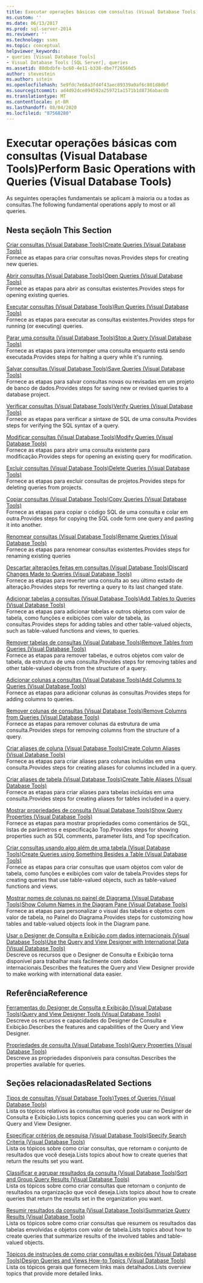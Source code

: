 ```yaml
---
title: Executar operações básicas com consultas (Visual Database Tools) | Microsoft Docs
ms.custom: ''
ms.date: 06/13/2017
ms.prod: sql-server-2014
ms.reviewer: ''
ms.technology: ssms
ms.topic: conceptual
helpviewer_keywords:
- queries [Visual Database Tools]
- Visual Database Tools [SQL Server], queries
ms.assetid: 88dbdbfe-bc60-4e11-b338-dbe7f26566d5
author: stevestein
ms.author: sstein
ms.openlocfilehash: 5e9fdc7e68a3fd4f43aec89339a0af6c801d8dbf
ms.sourcegitcommit: ad4d92dce894592a259721a1571b1d8736abacdb
ms.translationtype: MT
ms.contentlocale: pt-BR
ms.lasthandoff: 08/04/2020
ms.locfileid: "87568280"
---
```

# <a name="perform-basic-operations-with-queries-visual-database-tools"></a><span data-ttu-id="cba68-102">Executar operações básicas com consultas (Visual Database Tools)</span><span class="sxs-lookup"><span data-stu-id="cba68-102">Perform Basic Operations with Queries (Visual Database Tools)</span></span>
  <span data-ttu-id="cba68-103">As seguintes operações fundamentais se aplicam à maioria ou a todas as consultas.</span><span class="sxs-lookup"><span data-stu-id="cba68-103">The following fundamental operations apply to most or all queries.</span></span>  
  
## <a name="in-this-section"></a><span data-ttu-id="cba68-104">Nesta seção</span><span class="sxs-lookup"><span data-stu-id="cba68-104">In This Section</span></span>  
 [<span data-ttu-id="cba68-105">Criar consultas &#40;Visual Database Tools&#41;</span><span class="sxs-lookup"><span data-stu-id="cba68-105">Create Queries &#40;Visual Database Tools&#41;</span></span>](visual-database-tools.md)  
 <span data-ttu-id="cba68-106">Fornece as etapas para criar consultas novas.</span><span class="sxs-lookup"><span data-stu-id="cba68-106">Provides steps for creating new queries.</span></span>  
  
 [<span data-ttu-id="cba68-107">Abrir consultas &#40;Visual Database Tools&#41;</span><span class="sxs-lookup"><span data-stu-id="cba68-107">Open Queries &#40;Visual Database Tools&#41;</span></span>](open-queries-visual-database-tools.md)  
 <span data-ttu-id="cba68-108">Fornece as etapas para abrir as consultas existentes.</span><span class="sxs-lookup"><span data-stu-id="cba68-108">Provides steps for opening existing queries.</span></span>  
  
 [<span data-ttu-id="cba68-109">Executar consultas &#40;Visual Database Tools&#41;</span><span class="sxs-lookup"><span data-stu-id="cba68-109">Run Queries &#40;Visual Database Tools&#41;</span></span>](run-queries-visual-database-tools.md)  
 <span data-ttu-id="cba68-110">Fornece as etapas para executar as consultas existentes.</span><span class="sxs-lookup"><span data-stu-id="cba68-110">Provides steps for running (or executing) queries.</span></span>  
  
 [<span data-ttu-id="cba68-111">Parar uma consulta &#40;Visual Database Tools&#41;</span><span class="sxs-lookup"><span data-stu-id="cba68-111">Stop a Query &#40;Visual Database Tools&#41;</span></span>](stop-a-query-visual-database-tools.md)  
 <span data-ttu-id="cba68-112">Fornece as etapas para interromper uma consulta enquanto está sendo executada.</span><span class="sxs-lookup"><span data-stu-id="cba68-112">Provides steps for halting a query while it's running.</span></span>  
  
 [<span data-ttu-id="cba68-113">Salvar consultas &#40;Visual Database Tools&#41;</span><span class="sxs-lookup"><span data-stu-id="cba68-113">Save Queries &#40;Visual Database Tools&#41;</span></span>](save-queries-visual-database-tools.md)  
 <span data-ttu-id="cba68-114">Fornece as etapas para salvar consultas novas ou revisadas em um projeto de banco de dados.</span><span class="sxs-lookup"><span data-stu-id="cba68-114">Provides steps for saving new or revised queries to a database project.</span></span>  
  
 [<span data-ttu-id="cba68-115">Verificar consultas &#40;Visual Database Tools&#41;</span><span class="sxs-lookup"><span data-stu-id="cba68-115">Verify Queries &#40;Visual Database Tools&#41;</span></span>](verify-queries-visual-database-tools.md)  
 <span data-ttu-id="cba68-116">Fornece as etapas para verificar a sintaxe de SQL de uma consulta.</span><span class="sxs-lookup"><span data-stu-id="cba68-116">Provides steps for verifying the SQL syntax of a query.</span></span>  
  
 [<span data-ttu-id="cba68-117">Modificar consultas &#40;Visual Database Tools&#41;</span><span class="sxs-lookup"><span data-stu-id="cba68-117">Modify Queries &#40;Visual Database Tools&#41;</span></span>](modify-queries-visual-database-tools.md)  
 <span data-ttu-id="cba68-118">Fornece as etapas para abrir uma consulta existente para modificação.</span><span class="sxs-lookup"><span data-stu-id="cba68-118">Provides steps for opening an existing query for modification.</span></span>  
  
 [<span data-ttu-id="cba68-119">Excluir consultas &#40;Visual Database Tools&#41;</span><span class="sxs-lookup"><span data-stu-id="cba68-119">Delete Queries &#40;Visual Database Tools&#41;</span></span>](delete-queries-visual-database-tools.md)  
 <span data-ttu-id="cba68-120">Fornece as etapas para excluir consultas de projetos.</span><span class="sxs-lookup"><span data-stu-id="cba68-120">Provides steps for deleting queries from projects.</span></span>  
  
 [<span data-ttu-id="cba68-121">Copiar consultas &#40;Visual Database Tools&#41;</span><span class="sxs-lookup"><span data-stu-id="cba68-121">Copy Queries &#40;Visual Database Tools&#41;</span></span>](copy-queries-visual-database-tools.md)  
 <span data-ttu-id="cba68-122">Fornece as etapas para copiar o código SQL de uma consulta e colar em outra.</span><span class="sxs-lookup"><span data-stu-id="cba68-122">Provides steps for copying the SQL code form one query and pasting it into another.</span></span>  
  
 [<span data-ttu-id="cba68-123">Renomear consultas &#40;Visual Database Tools&#41;</span><span class="sxs-lookup"><span data-stu-id="cba68-123">Rename Queries &#40;Visual Database Tools&#41;</span></span>](rename-queries-visual-database-tools.md)  
 <span data-ttu-id="cba68-124">Fornece as etapas para renomear consultas existentes.</span><span class="sxs-lookup"><span data-stu-id="cba68-124">Provides steps for renaming existing queries</span></span>  
  
 [<span data-ttu-id="cba68-125">Descartar alterações feitas em consultas &#40;Visual Database Tools&#41;</span><span class="sxs-lookup"><span data-stu-id="cba68-125">Discard Changes Made to Queries &#40;Visual Database Tools&#41;</span></span>](discard-changes-made-to-queries-visual-database-tools.md)  
 <span data-ttu-id="cba68-126">Fornece as etapas para reverter uma consulta ao seu último estado de alteração.</span><span class="sxs-lookup"><span data-stu-id="cba68-126">Provides steps for reverting a query to its last changed state.</span></span>  
  
 [<span data-ttu-id="cba68-127">Adicionar tabelas a consultas &#40;Visual Database Tools&#41;</span><span class="sxs-lookup"><span data-stu-id="cba68-127">Add Tables to Queries &#40;Visual Database Tools&#41;</span></span>](add-tables-to-queries-visual-database-tools.md)  
 <span data-ttu-id="cba68-128">Fornece as etapas para adicionar tabelas e outros objetos com valor de tabela, como funções e exibições com valor de tabela, às consultas.</span><span class="sxs-lookup"><span data-stu-id="cba68-128">Provides steps for adding tables and other table-valued objects, such as table-valued functions and views, to queries.</span></span>  
  
 [<span data-ttu-id="cba68-129">Remover tabelas de consultas &#40;Visual Database Tools&#41;</span><span class="sxs-lookup"><span data-stu-id="cba68-129">Remove Tables from Queries &#40;Visual Database Tools&#41;</span></span>](remove-tables-from-queries-visual-database-tools.md)  
 <span data-ttu-id="cba68-130">Fornece as etapas para remover tabelas, e outros objetos com valor de tabela, da estrutura de uma consulta.</span><span class="sxs-lookup"><span data-stu-id="cba68-130">Provides steps for removing tables and other table-valued objects from the structure of a query.</span></span>  
  
 [<span data-ttu-id="cba68-131">Adicionar colunas a consultas &#40;Visual Database Tools&#41;</span><span class="sxs-lookup"><span data-stu-id="cba68-131">Add Columns to Queries &#40;Visual Database Tools&#41;</span></span>](add-columns-to-queries-visual-database-tools.md)  
 <span data-ttu-id="cba68-132">Fornece as etapas para adicionar colunas às consultas.</span><span class="sxs-lookup"><span data-stu-id="cba68-132">Provides steps for adding columns to queries.</span></span>  
  
 [<span data-ttu-id="cba68-133">Remover colunas de consultas &#40;Visual Database Tools&#41;</span><span class="sxs-lookup"><span data-stu-id="cba68-133">Remove Columns from Queries &#40;Visual Database Tools&#41;</span></span>](remove-columns-from-queries-visual-database-tools.md)  
 <span data-ttu-id="cba68-134">Fornece as etapas para remover colunas da estrutura de uma consulta.</span><span class="sxs-lookup"><span data-stu-id="cba68-134">Provides steps for removing columns from the structure of a query.</span></span>  
  
 [<span data-ttu-id="cba68-135">Criar aliases de coluna &#40;Visual Database Tools&#41;</span><span class="sxs-lookup"><span data-stu-id="cba68-135">Create Column Aliases &#40;Visual Database Tools&#41;</span></span>](create-column-aliases-visual-database-tools.md)  
 <span data-ttu-id="cba68-136">Fornece as etapas para criar aliases para colunas incluídas em uma consulta.</span><span class="sxs-lookup"><span data-stu-id="cba68-136">Provides steps for creating aliases for columns included in a query.</span></span>  
  
 [<span data-ttu-id="cba68-137">Criar aliases de tabela &#40;Visual Database Tools&#41;</span><span class="sxs-lookup"><span data-stu-id="cba68-137">Create Table Aliases &#40;Visual Database Tools&#41;</span></span>](create-table-aliases-visual-database-tools.md)  
 <span data-ttu-id="cba68-138">Fornece as etapas para criar aliases para tabelas incluídas em uma consulta.</span><span class="sxs-lookup"><span data-stu-id="cba68-138">Provides steps for creating aliases for tables included in a query.</span></span>  
  
 [<span data-ttu-id="cba68-139">Mostrar propriedades de consulta &#40;Visual Database Tools&#41;</span><span class="sxs-lookup"><span data-stu-id="cba68-139">Show Query Properties &#40;Visual Database Tools&#41;</span></span>](query-properties-visual-database-tools.md)  
 <span data-ttu-id="cba68-140">Fornece as etapas para mostrar propriedades como comentários de SQL, listas de parâmetros e especificação Top.</span><span class="sxs-lookup"><span data-stu-id="cba68-140">Provides steps for showing properties such as SQL comments, parameter lists, and Top specification.</span></span>  
  
 [<span data-ttu-id="cba68-141">Criar consultas usando algo além de uma tabela &#40;Visual Database Tools&#41;</span><span class="sxs-lookup"><span data-stu-id="cba68-141">Create Queries using Something Besides a Table &#40;Visual Database Tools&#41;</span></span>](create-queries-using-something-besides-a-table-visual-database-tools.md)  
 <span data-ttu-id="cba68-142">Fornece as etapas para criar consultas que usam objetos com valor de tabela, como funções e exibições com valor de tabela.</span><span class="sxs-lookup"><span data-stu-id="cba68-142">Provides steps for creating queries that use table-valued objects, such as table-valued functions and views.</span></span>  
  
 [<span data-ttu-id="cba68-143">Mostrar nomes de colunas no painel de Diagrama &#40;Visual Database Tools&#41;</span><span class="sxs-lookup"><span data-stu-id="cba68-143">Show Column Names in the Diagram Pane &#40;Visual Database Tools&#41;</span></span>](diagram-pane-visual-database-tools.md)  
 <span data-ttu-id="cba68-144">Fornece as etapas para personalizar o visual das tabelas e objetos com valor de tabela, no Painel do Diagrama.</span><span class="sxs-lookup"><span data-stu-id="cba68-144">Provides steps for customizing how tables and table-valued objects look in the Diagram pane.</span></span>  
  
 [<span data-ttu-id="cba68-145">Usar o Designer de Consulta e Exibição com dados internacionais &#40;Visual Database Tools&#41;</span><span class="sxs-lookup"><span data-stu-id="cba68-145">Use the Query and View Designer with International Data &#40;Visual Database Tools&#41;</span></span>](use-the-query-and-view-designer-with-international-data-visual-database-tools.md)  
 <span data-ttu-id="cba68-146">Descreve os recursos que o Designer de Consulta e Exibição torna disponível para trabalhar mais facilmente com dados internacionais.</span><span class="sxs-lookup"><span data-stu-id="cba68-146">Describes the features the Query and View Designer provide to make working with international data easier.</span></span>  
  
## <a name="reference"></a><span data-ttu-id="cba68-147">Referência</span><span class="sxs-lookup"><span data-stu-id="cba68-147">Reference</span></span>  
 [<span data-ttu-id="cba68-148">Ferramentas do Designer de Consulta e Exibição &#40;Visual Database Tools&#41;</span><span class="sxs-lookup"><span data-stu-id="cba68-148">Query and View Designer Tools &#40;Visual Database Tools&#41;</span></span>](query-and-view-designer-tools-visual-database-tools.md)  
 <span data-ttu-id="cba68-149">Descreve os recursos e capacidades do Designer de Consulta e Exibição.</span><span class="sxs-lookup"><span data-stu-id="cba68-149">Describes the features and capabilities of the Query and View Designer.</span></span>  
  
 [<span data-ttu-id="cba68-150">Propriedades de consulta &#40;Visual Database Tools&#41;</span><span class="sxs-lookup"><span data-stu-id="cba68-150">Query Properties &#40;Visual Database Tools&#41;</span></span>](query-properties-visual-database-tools.md)  
 <span data-ttu-id="cba68-151">Descreve as propriedades disponíveis para consultas.</span><span class="sxs-lookup"><span data-stu-id="cba68-151">Describes the properties available for queries.</span></span>  
  
## <a name="related-sections"></a><span data-ttu-id="cba68-152">Seções relacionadas</span><span class="sxs-lookup"><span data-stu-id="cba68-152">Related Sections</span></span>  
 [<span data-ttu-id="cba68-153">Tipos de consultas &#40;Visual Database Tools&#41;</span><span class="sxs-lookup"><span data-stu-id="cba68-153">Types of Queries &#40;Visual Database Tools&#41;</span></span>](types-of-queries-visual-database-tools.md)  
 <span data-ttu-id="cba68-154">Lista os tópicos relativos às consultas que você pode usar no Designer de Consulta e Exibição.</span><span class="sxs-lookup"><span data-stu-id="cba68-154">Lists topics concerning queries you can work with in Query and View Designer.</span></span>  
  
 [<span data-ttu-id="cba68-155">Especificar critérios de pesquisa &#40;Visual Database Tools&#41;</span><span class="sxs-lookup"><span data-stu-id="cba68-155">Specify Search Criteria &#40;Visual Database Tools&#41;</span></span>](specify-search-criteria-visual-database-tools.md)  
 <span data-ttu-id="cba68-156">Lista os tópicos sobre como criar consultas, que retornam o conjunto de resultados que você deseja.</span><span class="sxs-lookup"><span data-stu-id="cba68-156">Lists topics about how to create queries that return the results set you want.</span></span>  
  
 [<span data-ttu-id="cba68-157">Classificar e agrupar resultados da consulta &#40;Visual Database Tools&#41;</span><span class="sxs-lookup"><span data-stu-id="cba68-157">Sort and Group Query Results &#40;Visual Database Tools&#41;</span></span>](sort-and-group-query-results-visual-database-tools.md)  
 <span data-ttu-id="cba68-158">Lista os tópicos sobre como criar consultas que retornam o conjunto de resultados na organização que você deseja.</span><span class="sxs-lookup"><span data-stu-id="cba68-158">Lists topics about how to create queries that return the results set in the organization you want.</span></span>  
  
 [<span data-ttu-id="cba68-159">Resumir resultados da consulta &#40;Visual Database Tools&#41;</span><span class="sxs-lookup"><span data-stu-id="cba68-159">Summarize Query Results &#40;Visual Database Tools&#41;</span></span>](summarize-query-results-visual-database-tools.md)  
 <span data-ttu-id="cba68-160">Lista os tópicos sobre como criar consultas que resumem os resultados das tabelas envolvidas e objetos com valor de tabela.</span><span class="sxs-lookup"><span data-stu-id="cba68-160">Lists topics about how to create queries that summarize results of the involved tables and table-valued objects.</span></span>  
  
 [<span data-ttu-id="cba68-161">Tópicos de instruções de como criar consultas e exibições &#40;Visual Database Tools&#41;</span><span class="sxs-lookup"><span data-stu-id="cba68-161">Design Queries and Views How-to Topics &#40;Visual Database Tools&#41;</span></span>](design-queries-and-views-how-to-topics-visual-database-tools.md)  
 <span data-ttu-id="cba68-162">Lista os tópicos gerais que fornecem links mais detalhados.</span><span class="sxs-lookup"><span data-stu-id="cba68-162">Lists overview topics that provide more detailed links.</span></span>  
  
  
